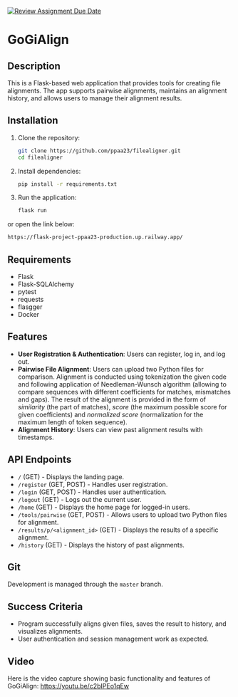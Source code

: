 [![Review Assignment Due Date](https://classroom.github.com/assets/deadline-readme-button-22041afd0340ce965d47ae6ef1cefeee28c7c493a6346c4f15d667ab976d596c.svg)](https://classroom.github.com/a/A0dLY9j1)

# GoGiAlign

## Description
This is a Flask-based web application that provides tools for creating file alignments. The app supports pairwise alignments, maintains an alignment history, and allows users to manage their alignment results.

## Installation

1. Clone the repository:
   ```bash
   git clone https://github.com/ppaa23/filealigner.git
   cd filealigner
   ```

2. Install dependencies:
   ```bash
   pip install -r requirements.txt
   ```

3. Run the application:
   ```bash
   flask run
   ```
or open the link below:
   ```bash
   https://flask-project-ppaa23-production.up.railway.app/
   ```

## Requirements
- Flask
- Flask-SQLAlchemy
- pytest
- requests
- flasgger
- Docker

## Features
- **User Registration & Authentication**: Users can register, log in, and log out.
- **Pairwise File Alignment**: Users can upload two Python files for comparison. Alignment is conducted using tokenization the given code and following application of Needleman-Wunsch algorithm (allowing to compare sequences with different coefficients for matches, mismatches and gaps). The result of the alignment is provided in the form of *similarity* (the part of matches), *score* (the maximum possible score for given coefficients) and *normalized score* (normalization for the maximum length of token sequence).
- **Alignment History**: Users can view past alignment results with timestamps.

## API Endpoints
- `/` (GET) - Displays the landing page.
- `/register` (GET, POST) - Handles user registration.
- `/login` (GET, POST) - Handles user authentication.
- `/logout` (GET) - Logs out the current user.
- `/home` (GET) - Displays the home page for logged-in users.
- `/tools/pairwise` (GET, POST) - Allows users to upload two Python files for alignment.
- `/results/p/<alignment_id>` (GET) - Displays the results of a specific alignment.
- `/history` (GET) - Displays the history of past alignments.

## Git
Development is managed through the `master` branch.

## Success Criteria
- Program successfully aligns given files, saves the result to history, and visualizes alignments.
- User authentication and session management work as expected.

## Video
Here is the video capture showing basic functionality and features of GoGiAlign: https://youtu.be/c2bIPEo1qEw
